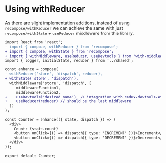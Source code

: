 # Using withReducer

As there are slight implementation additions, instead of
using `recompose/withReducer` we can achieve the same with
just `recompose/withState` + `useReducer` middleware
from this library.

```diff
import React from 'react';
- import { compose, withReducer } from 'recompose';
+ import { compose, withState } from 'recompose';
+ import { withMiddleware, useReducer, useDevtools } from 'with-middleware';
import { logger, initialState, reducer } from '../shared';

const enhance = compose(
- withReducer('store', 'dispatch', reducer),
+ withState('store', 'dispatch'),
  withMiddleware('store', 'dispatch', [
     middlewareFunction1,
     middlewareFunction2,
+    useDevtools('desired name'), // integration with redux-devtools-extension
+    useReducer(reducer) // should be the last middleware
  ])
);

const Counter = enhance(({ state, dispatch }) => (
  <div>
    Count: {state.count}
    <button onClick={() => dispatch({ type: 'INCREMENT' })}>Increment</button>
    <button onClick={() => dispatch({ type: 'DECREMENT' })}>Decrement</button>
  </div>
));

export default Counter;
```
